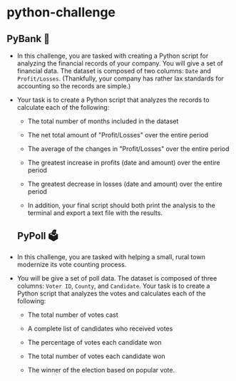 # python-challenge

## PyBank :money_with_wings:

* In this challenge, you are tasked with creating a Python script for analyzing the financial records of your company. You will give a set of financial data. The dataset is composed of two columns: `Date` and `Profit/Losses`. (Thankfully, your company has rather lax standards for accounting so the records are simple.)

* Your task is to create a Python script that analyzes the records to calculate each of the following:

  * The total number of months included in the dataset

  * The net total amount of "Profit/Losses" over the entire period

  * The average of the changes in "Profit/Losses" over the entire period

  * The greatest increase in profits (date and amount) over the entire period

  * The greatest decrease in losses (date and amount) over the entire period
  
  * In addition, your final script should both print the analysis to the terminal and export a text file with the results.
  
  ## PyPoll :ballot_box:

* In this challenge, you are tasked with helping a small, rural town modernize its vote counting process.

* You will be give a set of poll data. The dataset is composed of three columns: `Voter ID`, `County`, and `Candidate`. Your task is to create a Python script that analyzes the votes and calculates each of the following:

  * The total number of votes cast

  * A complete list of candidates who received votes

  * The percentage of votes each candidate won

  * The total number of votes each candidate won

  * The winner of the election based on popular vote.
